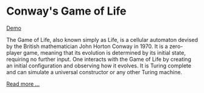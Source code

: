 # Conway's Game of Life

[Demo](https://orfloresti.github.io/game-of-life/)


The Game of Life, also known simply as Life, is a cellular automaton devised by the British mathematician John Horton Conway in 1970. It is a zero-player game, meaning that its evolution is determined by its initial state, requiring no further input. One interacts with the Game of Life by creating an initial configuration and observing how it evolves. It is Turing complete and can simulate a universal constructor or any other Turing machine.

[Read more ...](https://en.wikipedia.org/wiki/Conway%27s_Game_of_Life)

